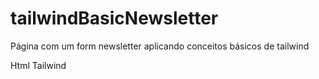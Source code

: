 # tailwindBasicNewsletter

Página com um form newsletter aplicando conceitos básicos de tailwind


Html
Tailwind
